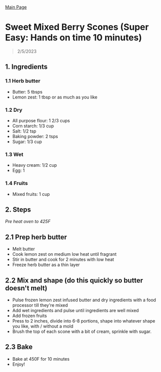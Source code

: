 [Main Page](https://yolanda-ht.github.io/YoloCookBlob/)

# Sweet Mixed Berry Scones (Super Easy: Hands on time 10 minutes)
> 2/5/2023

## 1. Ingredients

### 1.1 Herb butter
- Butter: 5 tbsps
- Lemon zest: 1 tbsp or as much as you like

### 1.2 Dry
- All purpose flour: 1 2/3 cups
- Corn starch: 1/3 cup
- Salt: 1/2 tsp
- Baking powder: 2 tsps
- Sugar: 1/3 cup

### 1.3 Wet
- Heavy cream: 1/2 cup
- Egg: 1

### 1.4 Fruits
- Mixed fruits: 1 cup

## 2. Steps
*Pre heat oven to 425F*

## 2.1 Prep herb butter
- Melt butter
- Cook lemon zest on medium low heat until fragrant
- Stir in butter and cook for 2 minutes with low heat
- Freeze herb butter as a thin layer

## 2.2 Mix and shape (do this quickly so butter doesn't melt)
- Pulse frozen lemon zest infused butter and dry ingredients with a food processor till they're mixed
- Add wet ingredients and pulse until ingredients are well mixed
- Add frozen fruits
- Press to 2 inches, divide into 6-8 portions, shape into whatever shape you like, with / without a mold
- Brush the top of each scone with a bit of cream, sprinkle with sugar.

## 2.3 Bake
- Bake at 450F for 10 minutes
- Enjoy!

